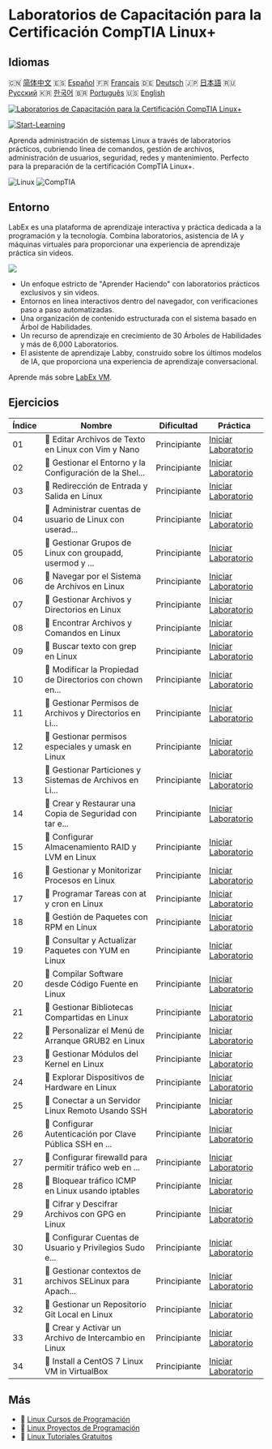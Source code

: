 # Laboratorios de Capacitación para la Certificación CompTIA Linux+

## Idiomas

🇨🇳 [简体中文](README_zh.md) 🇪🇸 [Español](README_es.md) 🇫🇷 [Français](README_fr.md) 🇩🇪 [Deutsch](README_de.md) 🇯🇵 [日本語](README_ja.md) 🇷🇺 [Русский](README_ru.md) 🇰🇷 [한국어](README_ko.md) 🇧🇷 [Português](README_pt.md) 🇺🇸 [English](README.md) 

[![Laboratorios de Capacitación para la Certificación CompTIA Linux+](https://cover-creator.labex.io/comptia-linux-plus-training-labs.png?lang=es)](https://labex.io/es/courses/comptia-linux-plus-training-labs)

[![Start-Learning](https://img.shields.io/badge/Start-Learning-whitesmoke?style=for-the-badge)](https://labex.io/es/courses/comptia-linux-plus-training-labs)

Aprenda administración de sistemas Linux a través de laboratorios prácticos, cubriendo línea de comandos, gestión de archivos, administración de usuarios, seguridad, redes y mantenimiento. Perfecto para la preparación de la certificación CompTIA Linux+.

![Linux](https://img.shields.io/badge/Linux-whitesmoke?style=for-the-badge&logo=linux)
![CompTIA](https://img.shields.io/badge/CompTIA-whitesmoke?style=for-the-badge&logo=comptia)


## Entorno

LabEx es una plataforma de aprendizaje interactiva y práctica dedicada a la programación y la tecnología. Combina laboratorios, asistencia de IA y máquinas virtuales para proporcionar una experiencia de aprendizaje práctica sin videos.

![](https://tutorial-screenshot.getvm.io/images/vm-1725247253.png)

- Un enfoque estricto de "Aprender Haciendo" con laboratorios prácticos exclusivos y sin videos.
- Entornos en línea interactivos dentro del navegador, con verificaciones paso a paso automatizadas.
- Una organización de contenido estructurada con el sistema basado en Árbol de Habilidades.
- Un recurso de aprendizaje en crecimiento de 30 Árboles de Habilidades y más de 6,000 Laboratorios.
- El asistente de aprendizaje Labby, construido sobre los últimos modelos de IA, que proporciona una experiencia de aprendizaje conversacional.

Aprende más sobre [LabEx VM](https://support.labex.io/using-labex/virtual-machine).

## Ejercicios

|   Índice | Nombre                                                   | Dificultad   | Práctica                                                                                                                                                 |
|----------|----------------------------------------------------------|--------------|----------------------------------------------------------------------------------------------------------------------------------------------------------|
|       01 | 📖 Editar Archivos de Texto en Linux con Vim y Nano      | Principiante | <a target='_blank' href='https://labex.io/es/tutorials/linux-edit-text-files-in-linux-with-vim-and-nano-591076'>Iniciar Laboratorio</a>                  |
|       02 | 📖 Gestionar el Entorno y la Configuración de la Shel... | Principiante | <a target='_blank' href='https://labex.io/es/tutorials/linux-manage-shell-environment-and-configuration-in-linux-590838'>Iniciar Laboratorio</a>         |
|       03 | 📖 Redirección de Entrada y Salida en Linux              | Principiante | <a target='_blank' href='https://labex.io/es/tutorials/linux-redirecting-input-and-output-in-linux-590840'>Iniciar Laboratorio</a>                       |
|       04 | 📖 Administrar cuentas de usuario de Linux con userad... | Principiante | <a target='_blank' href='https://labex.io/es/tutorials/linux-manage-linux-user-accounts-with-useradd-usermod-and-userdel-590837'>Iniciar Laboratorio</a> |
|       05 | 📖 Gestionar Grupos de Linux con groupadd, usermod y ... | Principiante | <a target='_blank' href='https://labex.io/es/tutorials/linux-manage-linux-groups-with-groupadd-usermod-and-groupdel-590836'>Iniciar Laboratorio</a>      |
|       06 | 📖 Navegar por el Sistema de Archivos en Linux           | Principiante | <a target='_blank' href='https://labex.io/es/tutorials/linux-navigate-the-filesystem-in-linux-590971'>Iniciar Laboratorio</a>                            |
|       07 | 📖 Gestionar Archivos y Directorios en Linux             | Principiante | <a target='_blank' href='https://labex.io/es/tutorials/linux-manage-files-and-directories-in-linux-590835'>Iniciar Laboratorio</a>                       |
|       08 | 📖 Encontrar Archivos y Comandos en Linux                | Principiante | <a target='_blank' href='https://labex.io/es/tutorials/linux-find-files-and-commands-in-linux-590834'>Iniciar Laboratorio</a>                            |
|       09 | 📖 Buscar texto con grep en Linux                        | Principiante | <a target='_blank' href='https://labex.io/es/tutorials/linux-search-text-with-grep-in-linux-590841'>Iniciar Laboratorio</a>                              |
|       10 | 📖 Modificar la Propiedad de Directorios con chown en... | Principiante | <a target='_blank' href='https://labex.io/es/tutorials/linux-modify-directory-ownership-with-chown-in-linux-590847'>Iniciar Laboratorio</a>              |
|       11 | 📖 Gestionar Permisos de Archivos y Directorios en Li... | Principiante | <a target='_blank' href='https://labex.io/es/tutorials/linux-manage-file-and-directory-permissions-in-linux-590844'>Iniciar Laboratorio</a>              |
|       12 | 📖 Gestionar permisos especiales y umask en Linux        | Principiante | <a target='_blank' href='https://labex.io/es/tutorials/linux-manage-special-permissions-and-umask-in-linux-590846'>Iniciar Laboratorio</a>               |
|       13 | 📖 Gestionar Particiones y Sistemas de Archivos en Li... | Principiante | <a target='_blank' href='https://labex.io/es/tutorials/linux-manage-linux-partitions-and-filesystems-590845'>Iniciar Laboratorio</a>                     |
|       14 | 📖 Crear y Restaurar una Copia de Seguridad con tar e... | Principiante | <a target='_blank' href='https://labex.io/es/tutorials/linux-create-and-restore-a-backup-with-tar-in-linux-590843'>Iniciar Laboratorio</a>               |
|       15 | 📖 Configurar Almacenamiento RAID y LVM en Linux         | Principiante | <a target='_blank' href='https://labex.io/es/tutorials/linux-configure-raid-and-lvm-storage-in-linux-590842'>Iniciar Laboratorio</a>                     |
|       16 | 📖 Gestionar y Monitorizar Procesos en Linux             | Principiante | <a target='_blank' href='https://labex.io/es/tutorials/linux-manage-and-monitor-linux-processes-590864'>Iniciar Laboratorio</a>                          |
|       17 | 📖 Programar Tareas con at y cron en Linux               | Principiante | <a target='_blank' href='https://labex.io/es/tutorials/linux-schedule-tasks-with-at-and-cron-in-linux-590870'>Iniciar Laboratorio</a>                    |
|       18 | 📖 Gestión de Paquetes con RPM en Linux                  | Principiante | <a target='_blank' href='https://labex.io/es/tutorials/rhel-managing-packages-with-rpm-in-linux-590868'>Iniciar Laboratorio</a>                          |
|       19 | 📖 Consultar y Actualizar Paquetes con YUM en Linux      | Principiante | <a target='_blank' href='https://labex.io/es/tutorials/rhel-query-and-update-packages-with-yum-in-linux-590869'>Iniciar Laboratorio</a>                  |
|       20 | 📖 Compilar Software desde Código Fuente en Linux        | Principiante | <a target='_blank' href='https://labex.io/es/tutorials/linux-build-software-from-source-code-in-linux-590853'>Iniciar Laboratorio</a>                    |
|       21 | 📖 Gestionar Bibliotecas Compartidas en Linux            | Principiante | <a target='_blank' href='https://labex.io/es/tutorials/linux-manage-shared-libraries-in-linux-590867'>Iniciar Laboratorio</a>                            |
|       22 | 📖 Personalizar el Menú de Arranque GRUB2 en Linux       | Principiante | <a target='_blank' href='https://labex.io/es/tutorials/linux-customize-the-grub2-boot-menu-in-linux-590859'>Iniciar Laboratorio</a>                      |
|       23 | 📖 Gestionar Módulos del Kernel en Linux                 | Principiante | <a target='_blank' href='https://labex.io/es/tutorials/linux-manage-kernel-modules-in-linux-590865'>Iniciar Laboratorio</a>                              |
|       24 | 📖 Explorar Dispositivos de Hardware en Linux            | Principiante | <a target='_blank' href='https://labex.io/es/tutorials/linux-explore-hardware-devices-in-linux-590861'>Iniciar Laboratorio</a>                           |
|       25 | 📖 Conectar a un Servidor Linux Remoto Usando SSH        | Principiante | <a target='_blank' href='https://labex.io/es/tutorials/linux-connect-to-a-remote-linux-server-using-ssh-590857'>Iniciar Laboratorio</a>                  |
|       26 | 📖 Configurar Autenticación por Clave Pública SSH en ... | Principiante | <a target='_blank' href='https://labex.io/es/tutorials/linux-configure-ssh-public-key-authentication-in-linux-590855'>Iniciar Laboratorio</a>            |
|       27 | 📖 Configurar firewalld para permitir tráfico web en ... | Principiante | <a target='_blank' href='https://labex.io/es/tutorials/linux-configure-firewalld-to-allow-web-traffic-in-linux-590854'>Iniciar Laboratorio</a>           |
|       28 | 📖 Bloquear tráfico ICMP en Linux usando iptables        | Principiante | <a target='_blank' href='https://labex.io/es/tutorials/linux-block-icmp-traffic-in-linux-using-iptables-590852'>Iniciar Laboratorio</a>                  |
|       29 | 📖 Cifrar y Descifrar Archivos con GPG en Linux          | Principiante | <a target='_blank' href='https://labex.io/es/tutorials/linux-encrypt-and-decrypt-files-with-gpg-in-linux-590860'>Iniciar Laboratorio</a>                 |
|       30 | 📖 Configurar Cuentas de Usuario y Privilegios Sudo e... | Principiante | <a target='_blank' href='https://labex.io/es/tutorials/linux-configure-user-accounts-and-sudo-privileges-in-linux-590856'>Iniciar Laboratorio</a>        |
|       31 | 📖 Gestionar contextos de archivos SELinux para Apach... | Principiante | <a target='_blank' href='https://labex.io/es/tutorials/linux-manage-selinux-file-contexts-for-apache-in-linux-590866'>Iniciar Laboratorio</a>            |
|       32 | 📖 Gestionar un Repositorio Git Local en Linux           | Principiante | <a target='_blank' href='https://labex.io/es/tutorials/linux-manage-a-local-git-repository-in-linux-590863'>Iniciar Laboratorio</a>                      |
|       33 | 📖 Crear y Activar un Archivo de Intercambio en Linux    | Principiante | <a target='_blank' href='https://labex.io/es/tutorials/linux-create-and-activate-a-swap-file-in-linux-590858'>Iniciar Laboratorio</a>                    |
|       34 | 📖 Install a CentOS 7 Linux VM in VirtualBox             | Principiante | <a target='_blank' href='https://labex.io/es/tutorials/linux-install-a-centos-7-linux-vm-in-virtualbox-590862'>Iniciar Laboratorio</a>                   |

## Más

- 🔗 [Linux Cursos de Programación](https://github.com/labex-labs/awesome-programming-courses)
- 🔗 [Linux Proyectos de Programación](https://github.com/labex-labs/awesome-programming-projects)
- 🔗 [Linux Tutoriales Gratuitos](https://github.com/labex-labs/linux-free-tutorials)

